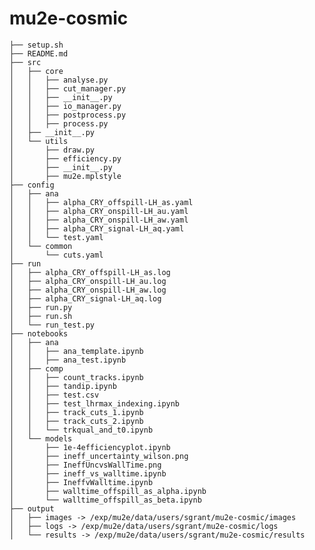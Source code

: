 # mu2e-cosmic

```
├── setup.sh
├── README.md
├── src
│   ├── core
│   │   ├── analyse.py
│   │   ├── cut_manager.py
│   │   ├── __init__.py
│   │   ├── io_manager.py
│   │   ├── postprocess.py
│   │   ├── process.py
│   ├── __init__.py
│   └── utils
│       ├── draw.py
│       ├── efficiency.py
│       ├── __init__.py
│       ├── mu2e.mplstyle
├── config
│   ├── ana
│   │   ├── alpha_CRY_offspill-LH_as.yaml
│   │   ├── alpha_CRY_onspill-LH_au.yaml
│   │   ├── alpha_CRY_onspill-LH_aw.yaml
│   │   ├── alpha_CRY_signal-LH_aq.yaml
│   │   └── test.yaml
│   └── common
│       └── cuts.yaml
├── run
│   ├── alpha_CRY_offspill-LH_as.log
│   ├── alpha_CRY_onspill-LH_au.log
│   ├── alpha_CRY_onspill-LH_aw.log
│   ├── alpha_CRY_signal-LH_aq.log
│   ├── run.py
│   ├── run.sh
│   └── run_test.py
├── notebooks
│   ├── ana
│   │   ├── ana_template.ipynb
│   │   ├── ana_test.ipynb
│   ├── comp
│   │   ├── count_tracks.ipynb
│   │   ├── tandip.ipynb
│   │   ├── test.csv
│   │   ├── test_lhrmax_indexing.ipynb
│   │   ├── track_cuts_1.ipynb
│   │   ├── track_cuts_2.ipynb
│   │   └── trkqual_and_t0.ipynb
│   └── models
│       ├── 1e-4efficiencyplot.ipynb
│       ├── ineff_uncertainty_wilson.png
│       ├── IneffUncvsWallTime.png
│       ├── ineff_vs_walltime.ipynb
│       ├── IneffvWalltime.ipynb
│       ├── walltime_offspill_as_alpha.ipynb
│       └── walltime_offspill_as_beta.ipynb
├── output
│   ├── images -> /exp/mu2e/data/users/sgrant/mu2e-cosmic/images
│   ├── logs -> /exp/mu2e/data/users/sgrant/mu2e-cosmic/logs
│   └── results -> /exp/mu2e/data/users/sgrant/mu2e-cosmic/results
```

<!-- ## Overview

mu2e-cosmic/
├── README.md
├── requirements.txt
├── src/
│   ├── __init__.py
│   ├── core/
│   └── utils/              
│       ├── __init__.py
│       ├── plotting.py
│       ├── data.py
│       └── helpers.py
├── run/
├── notebooks/
└── config/



This repository contains code intended for **analyses of sensitivity to cosmic-ray-induced backgrounds at the Mu2e experiment and the performance of the Cosmic Ray Veto (CRV) system** using both on-spill and off-spill datasets. The analysis framework allows users to explore the cut strategies for signal-like track selection and cosmic ray induced background rejection. 

The tools in this repository were originally developed by **Sam Grant** and extended by **Victor Dorojan** as part of ongoing efforts to study sensitivity to cosmic-ray-induced backgrounds and optimise CRV efficiency measurements. The analysis aims to support detector studies by providing **reproducible workflows for cosmic background characterisation**.

---

## Contents

1. `offspill/` – Off-spill cosmic ray data analysis in `ana.ipynb`, also includes `run_cut_scan.py` and `ana_cut_scan.ipynb` for studying cut configurations
1. `onspill/` – On-spill cosmic ray data analysis in `ana.ipynb`
1. `signal/` – On-spill beam data analysis in `ana.ipynb`
1. `common/` – Core analysis utilities (`analyse.py`, `cut_manager.py`, `postprocess.py`)
1. `comp/` – Comparison between different datasets or configurations, particularly in comparing the impact of track cuts between signal and cosmic datasets
1. `models/` – Statisical modelling of measured CRV efficiency against wall time 

---

### Core components

- **`common/analyse.py`**  
    Defines `Analyse`, which houses the core analysis workflow, and `Utils`, which contains helper methods Processes particle tracking data and applies selection cuts to identify electron tracks using both truth-level and reconstructed information. It sets up logging, selection utilities, and prepares the data for further analysis or plotting.

- **`common/cut_manager.py`**  
  Defines the `CutManager` class used to manage, apply, and analyse cuts. It allows cuts to be added, toggled on/off, combined, and used to produce detailed statistics on event selection.

- **`common/postprocess.py`**  
  Defines a `PostProcess` class that consolidates filtered data, histograms, and cut statistics from multiple analysis result files. It merges awkward arrays, combines histograms, and aggregates cut statistics using `CutManager`.

---

## Users can

- Toggle cut parameters to suit their own analysis goals  
- Reproduce and extend results from existing studies (`offspill/` and `onspill/`)  
- Analyse background rates across datasets (`signal/`)  
- Compare the impact of track cuts between datasets (`comp/`)
- Model efficiency over time (`/models`)
  
---

This toolkit is designed to be **modular** and **user-friendly** for collaborators working on Mu2e cosmic-ray-induced backgrounds. -->
